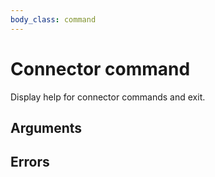 ```yaml
---
body_class: command
---
```


# Connector command

<section>

Display help for connector commands and exit.

</section>

<section>

## Arguments

</section>

<section>

## Errors

</section>
